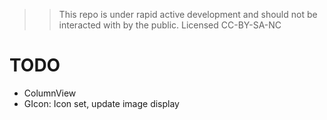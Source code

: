 
> > This repo is under rapid active development and should not be interacted with by the public. Licensed CC-BY-SA-NC

# TODO
+ ColumnView
+ GIcon: Icon set, update image display